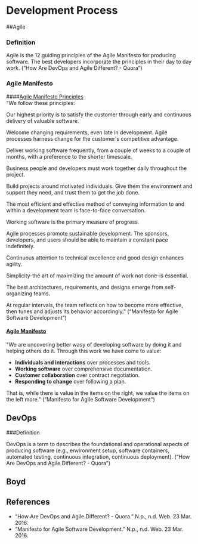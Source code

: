 # Development Process


##Agile

### Definition

Agile is the 12 guiding principles of the Agile Manifesto for producing software. The best developers incorporate the principles in their day to day work. (“How Are DevOps and Agile Different? - Quora”)

### Agile Manifesto

####[Agile Manifesto Principles](http://agilemanifesto.org/principles.html)  
"We follow these principles:

Our highest priority is to satisfy the customer through early and continuous delivery of valuable software.

Welcome changing requirements, even late in development. Agile processes harness change for the customer's competitive advantage.

Deliver working software frequently, from a couple of weeks to a couple of months, with a preference to the shorter timescale.

Business people and developers must work together daily throughout the project.

Build projects around motivated individuals. Give them the environment and support they need, and trust them to get the job done.

The most efficient and effective method of conveying information to and within a development team is face-to-face conversation.

Working software is the primary measure of progress.

Agile processes promote sustainable development. The sponsors, developers, and users should be able to maintain a constant pace indefinitely.

Continuous attention to technical excellence and good design enhances agility.

Simplicity-the art of maximizing the amount of work not done-is essential.

The best architectures, requirements, and designs emerge from self-organizing teams.

At regular intervals, the team reflects on how to become more effective, then tunes and adjusts its behavior accordingly." (“Manifesto for Agile Software Development”)

#### [Agile Manifesto](http://agilemanifesto.org/)  
"We are uncovering better wasy of developing software by doing it and helping others do it. Through this work we have come to value:
- **Individuals and interactions** over processes and tools.
- **Working software** over comprehensive documentation.
- **Customer collaboration** over contract negotiation.
- **Responding to change** over following a plan.

That is, while there is value in the items on the right, we value the items on the left more." (“Manifesto for Agile Software Development”)



## DevOps

###Definition

DevOps is a term to describes the foundational and operational aspects of producing software (e.g., environment setup, software containers, automated testing, continuous integration, continuous deployment). (“How Are DevOps and Agile Different? - Quora”)

## Boyd

## References

- “How Are DevOps and Agile Different? - Quora.” N.p., n.d. Web. 23 Mar. 2016.
- “Manifesto for Agile Software Development.” N.p., n.d. Web. 23 Mar. 2016.
